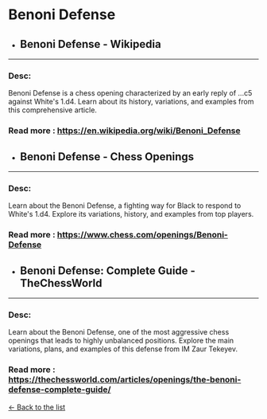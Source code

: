 # Benoni Defense
- ## **Benoni Defense - Wikipedia** 

---
### Desc: 
 Benoni Defense is a chess opening characterized by an early reply of ...c5 against White's 1.d4. Learn about its history, variations, and examples from this comprehensive article. 
### Read more : https://en.wikipedia.org/wiki/Benoni_Defense 
- ## **Benoni Defense - Chess Openings** 

---
### Desc: 
 Learn about the Benoni Defense, a fighting way for Black to respond to White's 1.d4. Explore its variations, history, and examples from top players. 
### Read more : https://www.chess.com/openings/Benoni-Defense 
- ## **Benoni Defense: Complete Guide - TheChessWorld** 

---
### Desc: 
 Learn about the Benoni Defense, one of the most aggressive chess openings that leads to highly unbalanced positions. Explore the main variations, plans, and examples of this defense from IM Zaur Tekeyev. 
### Read more : https://thechessworld.com/articles/openings/the-benoni-defense-complete-guide/ 


[← Back to the list](../chess-openings.md)
